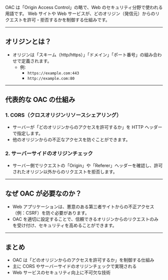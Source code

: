 OAC は「Origin Access Control」の略で、Web のセキュリティ分野で使われる用語です。
Web サイトや Web サービスが、どのオリジン（発信元）からのリクエストを許可・拒否するかを制御する仕組みです。

---

## オリジンとは？

- オリジンは「スキーム（http/https）」「ドメイン」「ポート番号」の組み合わせで定義されます。
  - 例:
    - `https://example.com:443`
    - `http://example.com:80`

---

## 代表的な OAC の仕組み

### 1. CORS（クロスオリジンリソースシェアリング）

- サーバーが「どのオリジンからのアクセスを許可するか」を HTTP ヘッダーで指定します。
- 他のオリジンからの不正なアクセスを防ぐことができます。

### 2. サーバーサイドのオリジンチェック

- サーバー側でリクエストの「Origin」や「Referer」ヘッダーを確認し、許可されたオリジン以外からのリクエストを拒否します。

---

## なぜ OAC が必要なのか？

- Web アプリケーションは、悪意のある第三者サイトからの不正アクセス（例：CSRF）を防ぐ必要があります。
- OAC を適切に設定することで、信頼できるオリジンからのリクエストのみを受け付け、セキュリティを高めることができます。

---

## まとめ

- OAC は「どのオリジンからのアクセスを許可するか」を制御する仕組み
- 主に CORS やサーバーサイドのオリジンチェックで実現される
- Web サービスのセキュリティ向上に不可欠な技術
